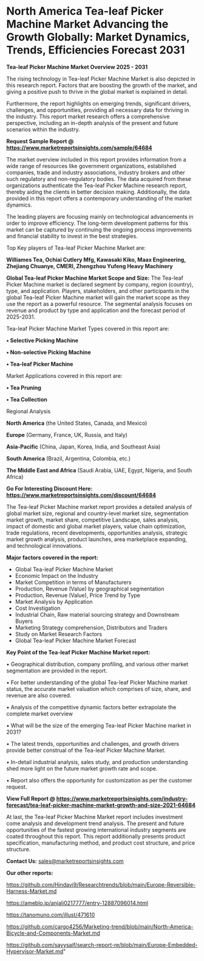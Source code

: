 # North America Tea-leaf Picker Machine Market Advancing the Growth Globally: Market Dynamics, Trends, Efficiencies Forecast 2031

<Strong> Tea-leaf Picker Machine Market Overview 2025 - 2031</strong>

The rising technology in Tea-leaf Picker Machine Market is also depicted in this research report. Factors that are boosting the growth of the market, and giving a positive push to thrive in the global market is explained in detail.

Furthermore, the report highlights on emerging trends, significant drivers, challenges, and opportunities, providing all necessary data for thriving in the industry. This report market research offers a comprehensive perspective, including an in-depth analysis of the present and future scenarios within the industry.

<strong>Request Sample Report @ <a href=https://www.marketreportsinsights.com/sample/64684>https://www.marketreportsinsights.com/sample/64684</a></strong>

The market overview included in this report provides information from a wide range of resources like government organizations, established companies, trade and industry associations, industry brokers and other such regulatory and non-regulatory bodies. The data acquired from these organizations authenticate the Tea-leaf Picker Machine research report, thereby aiding the clients in better decision making. Additionally, the data provided in this report offers a contemporary understanding of the market dynamics.

The leading players are focusing mainly on technological advancements in order to improve efficiency. The long-term development patterns for this market can be captured by continuing the ongoing process improvements and financial stability to invest in the best strategies.

Top Key players of Tea-leaf Picker Machine Market are:

<strong>Williames Tea, Ochiai Cutlery Mfg, Kawasaki Kiko, Maax Engineering, Zhejiang Chuanye, CMERI, Zhengzhou Yufeng Heavy Machinery</strong>

<strong><b>Global Tea-leaf Picker Machine Market Scope and Size:</b></strong>
The Tea-leaf Picker Machine market is declared segment by company, region (country), type, and application. Players, stakeholders, and other participants in the global Tea-leaf Picker Machine market will gain the market scope as they use the report as a powerful resource. The segmental analysis focuses on revenue and product by type and application and the forecast period of 2025-2031.

Tea-leaf Picker Machine Market Types covered in this report are:

<strong>• Selective Picking Machine

• Non-selective Picking Machine

• Tea-leaf Picker Machine</strong>

Market Applications covered in this report are:

<strong>• Tea Pruning

• Tea Collection</strong> 

Regional Analysis

<strong>North America</strong> (the United States, Canada, and Mexico)

<strong>Europe</strong> (Germany, France, UK, Russia, and Italy)

<strong>Asia-Pacific</strong> (China, Japan, Korea, India, and Southeast Asia)

<strong>South America</strong> (Brazil, Argentina, Colombia, etc.)

<strong>The Middle East and Africa</strong> (Saudi Arabia, UAE, Egypt, Nigeria, and South Africa)

<strong>Go For Interesting Discount Here: <a href=https://www.marketreportsinsights.com/discount/64684>https://www.marketreportsinsights.com/discount/64684</a></strong>

The Tea-leaf Picker Machine market report provides a detailed analysis of global market size, regional and country-level market size, segmentation market growth, market share, competitive Landscape, sales analysis, impact of domestic and global market players, value chain optimization, trade regulations, recent developments, opportunities analysis, strategic market growth analysis, product launches, area marketplace expanding, and technological innovations.

<strong><b>Major factors covered in the report:</b></strong>
<ul>
  <li>Global Tea-leaf Picker Machine Market </li>
  <li>Economic Impact on the Industry</li>
  <li>Market Competition in terms of Manufacturers</li>
  <li>Production, Revenue (Value) by geographical segmentation</li>
  <li>Production, Revenue (Value), Price Trend by Type</li>
  <li>Market Analysis by Application</li>
  <li>Cost Investigation</li>
  <li>Industrial Chain, Raw material sourcing strategy and Downstream Buyers</li>
  <li>Marketing Strategy comprehension, Distributors and Traders</li>
  <li>Study on Market Research Factors</li>
  <li>Global Tea-leaf Picker Machine Market Forecast</li>
</ul>

<strong><b>Key Point of the Tea-leaf Picker Machine Market report:</b></strong>

• Geographical distribution, company profiling, and various other market segmentation are provided in the report.

• For better understanding of the global Tea-leaf Picker Machine market status, the accurate market valuation which comprises of size, share, and revenue are also covered.

• Analysis of the competitive dynamic factors better extrapolate the complete market overview

• What will be the size of the emerging Tea-leaf Picker Machine market in 2031?

• The latest trends, opportunities and challenges, and growth drivers provide better construal of the Tea-leaf Picker Machine Market.

• In-detail industrial analysis, sales study, and production understanding shed more light on the future market growth rate and scope.

• Report also offers the opportunity for customization as per the customer request.

<strong><b>View Full Report @ <a href=https://www.marketreportsinsights.com/industry-forecast/tea-leaf-picker-machine-market-growth-and-size-2021-64684>https://www.marketreportsinsights.com/industry-forecast/tea-leaf-picker-machine-market-growth-and-size-2021-64684</a></b></strong>


At last, the Tea-leaf Picker Machine Market report includes investment come analysis and development trend analysis. The present and future opportunities of the fastest growing international industry segments are coated throughout this report. This report additionally presents product specification, manufacturing method, and product cost structure, and price structure.

<strong>Contact Us:</strong>
sales@marketreportsinsights.com

<strong>Our other reports:</strong>

<a href=https://github.com/Hindavi9/Researchtrends/blob/main/Europe-Reversible-Harness-Market.md>https://github.com/Hindavi9/Researchtrends/blob/main/Europe-Reversible-Harness-Market.md</a>

<a href=https://ameblo.jp/anjali0217777/entry-12887096014.html>https://ameblo.jp/anjali0217777/entry-12887096014.html</a>

<a href=https://tanomuno.com/illust/471610>https://tanomuno.com/illust/471610</a>

<a href=https://github.com/cargo4256/Marketing-trend/blob/main/North-America-Bicycle-and-Components-Market.md>https://github.com/cargo4256/Marketing-trend/blob/main/North-America-Bicycle-and-Components-Market.md</a>

<a href=https://github.com/sayysaif/search-report-re/blob/main/Europe-Embedded-Hypervisor-Market.md>https://github.com/sayysaif/search-report-re/blob/main/Europe-Embedded-Hypervisor-Market.md</a>"
